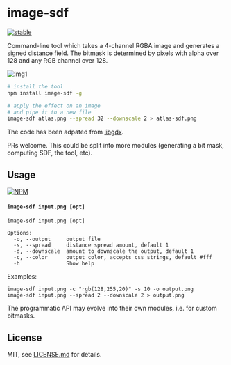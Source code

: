 # image-sdf

[![stable](http://badges.github.io/stability-badges/dist/stable.svg)](http://github.com/badges/stability-badges)

Command-line tool which takes a 4-channel RGBA image and generates a signed distance field. The bitmask is determined by pixels with alpha over 128 and any RGB channel over 128.

![img1](http://i.imgur.com/36wtCMa.png)

```sh
# install the tool
npm install image-sdf -g

# apply the effect on an image
# and pipe it to a new file
image-sdf atlas.png --spread 32 --downscale 2 > atlas-sdf.png
```

The code has been adpated from [libgdx](https://github.com/libgdx/libgdx/blob/master/extensions/gdx-tools/src/com/badlogic/gdx/tools/distancefield/DistanceFieldGenerator.java).

PRs welcome. This could be split into more modules (generating a bit mask, computing SDF, the tool, etc).

## Usage

[![NPM](https://nodei.co/npm/image-sdf.png)](https://nodei.co/npm/image-sdf/)

#### `image-sdf input.png [opt]`

```
image-sdf input.png [opt]

Options:
  -o, --output     output file                                    
  -s, --spread     distance spread amount, default 1              
  -d, --downscale  amount to downscale the output, default 1      
  -c, --color      output color, accepts css strings, default #fff
  -h               Show help                                      
```

Examples:

```
image-sdf input.png -c "rgb(128,255,20)" -s 10 -o output.png
image-sdf input.png --spread 2 --downscale 2 > output.png
```

The programmatic API may evolve into their own modules, i.e. for custom bitmasks.

## License

MIT, see [LICENSE.md](http://github.com/mattdesl/image-sdf/blob/master/LICENSE.md) for details.
